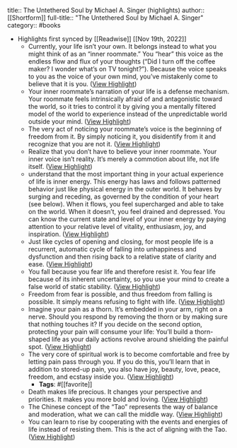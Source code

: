 title:: The Untethered Soul by Michael A. Singer (highlights)
author:: [[Shortform]]
full-title:: "The Untethered Soul by Michael A. Singer"
category:: #books

- Highlights first synced by [[Readwise]] [[Nov 19th, 2022]]
	- Currently, your life isn’t your own. It belongs instead to what you might think of as an “inner roommate.” You “hear” this voice as the endless flow and flux of your thoughts (“Did I turn off the coffee maker? I wonder what’s on TV tonight?”). Because the voice speaks to you as the voice of your own mind, you’ve mistakenly come to believe that it is you. ([View Highlight](https://www.shortform.com/app/highlights/1611df1d-37ea-4420-b6a8-b1eb113f791a))
	- Your inner roommate’s narration of your life is a defense mechanism. Your roommate feels intrinsically afraid of and antagonistic toward the world, so it tries to control it by giving you a mentally filtered model of the world to experience instead of the unpredictable world outside your mind. ([View Highlight](https://www.shortform.com/app/highlights/ad7a39a4-1d8b-4152-865f-1e717df09705))
	- The very act of noticing your roommate’s voice is the beginning of freedom from it. By simply noticing it, you disidentify from it and recognize that you are not it. ([View Highlight](https://www.shortform.com/app/highlights/fd7c480a-2461-4941-8abd-7377c2798004))
	- Realize that you don’t have to believe your inner roommate. Your inner voice isn’t reality. It’s merely a commotion about life, not life itself. ([View Highlight](https://www.shortform.com/app/highlights/75a2d817-eef9-40fe-a8dd-6ca108ee5106))
	- understand that the most important thing in your actual experience of life is inner energy. This energy has laws and follows patterned behavior just like physical energy in the outer world. It behaves by surging and receding, as governed by the condition of your heart (see below). When it flows, you feel supercharged and able to take on the world. When it doesn’t, you feel drained and depressed. You can know the current state and level of your inner energy by paying attention to your relative level of vitality, enthusiasm, joy, and inspiration. ([View Highlight](https://www.shortform.com/app/highlights/6cbae89f-2605-4f16-a7c4-c6dbc1ac1113))
	- Just like cycles of opening and closing, for most people life is a recurrent, automatic cycle of falling into unhappiness and dysfunction and then rising back to a relative state of clarity and ease. ([View Highlight](https://www.shortform.com/app/highlights/b1b5f7b6-6a74-492d-a6e7-a06b32ee37a7))
	- You fall because you fear life and therefore resist it. You fear life because of its inherent uncertainty, so you use your mind to create a false world of static stability. ([View Highlight](https://www.shortform.com/app/highlights/3d40917c-4f78-4b3f-bcf9-5cb1021f4a26))
	- Freedom from fear is possible, and thus freedom from falling is possible. It simply means refusing to fight with life. ([View Highlight](https://www.shortform.com/app/highlights/34279a7e-7e3a-4af0-acb4-da30edeb37ea))
	- Imagine your pain as a thorn. It’s embedded in your arm, right on a nerve. Should you respond by removing the thorn or by making sure that nothing touches it? If you decide on the second option, protecting your pain will consume your life: You’ll build a thorn-shaped life as your daily actions revolve around shielding the painful spot. ([View Highlight](https://www.shortform.com/app/highlights/d49da095-6781-42f7-b34e-8f230c0947c7))
	- The very core of spiritual work is to become comfortable and free by letting pain pass through you. If you do this, you’ll learn that in addition to stored-up pain, you also have joy, beauty, love, peace, freedom, and ecstasy inside you. ([View Highlight](https://www.shortform.com/app/highlights/342b3c35-bbfb-41d1-91dd-750cc167f744))
		- **Tags**: #[[favorite]]
	- Death makes life precious. It changes your perspective and priorities. It makes you more bold and loving. ([View Highlight](https://www.shortform.com/app/highlights/e37b18f4-7921-4e49-86ec-e0034f58709e))
	- The Chinese concept of the “Tao” represents the way of balance and moderation, what we can call the middle way. ([View Highlight](https://www.shortform.com/app/highlights/df049a53-19f1-4b68-acd9-6d6fd8d9674e))
	- You can learn to rise by cooperating with the events and energies of life instead of resisting them. This is the act of aligning with the Tao. ([View Highlight](https://www.shortform.com/app/highlights/d40e4e4f-9224-42a6-9f14-6a92ab5d2758))